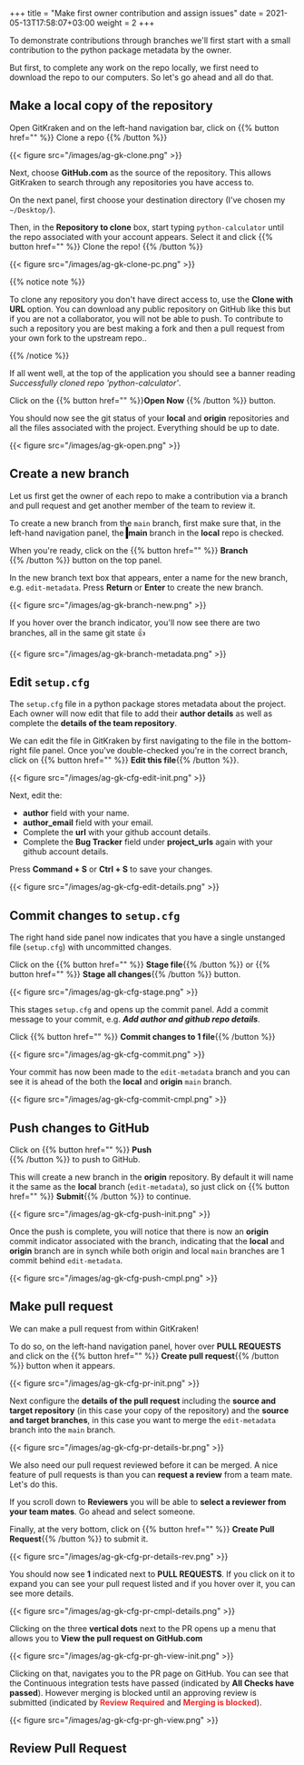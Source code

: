 +++
title = "Make first owner contribution and assign issues"
date =  2021-05-13T17:58:07+03:00
weight = 2
+++

To demonstrate contributions through branches we'll first start with a small contribution to the python package metadata by the <i class="fas fa-user-circle"></i> owner. 

But first, to complete any work on the repo locally, we first need to download the repo to our computers. So let's go ahead and all do that.

## <i class="fas fa-user-circle"></i> <i class="fas fa-users"></i> Make a local copy of the repository

Open GitKraken and on the left-hand navigation bar, click on {{% button href="" %}} <i class="fas fa-cloud-download-alt"></i> Clone a repo {{% /button %}}

{{< figure src="/images/ag-gk-clone.png" >}}

Next, choose **GitHub.com** as the source of the repository. This allows GitKraken to search through any repositories you have access to.

 On the next panel, first choose your destination directory (I've chosen my `~/Desktop/`). 

Then, in the **Repository to clone** box, start typing `python-calculator` until the repo associated with  your account appears. Select it and click {{% button href="" %}} Clone the repo! {{% /button %}} 

{{< figure src="/images/ag-gk-clone-pc.png" >}}

{{% notice note %}}

To clone any repository you don't have direct access to, use the **Clone with URL** option. You can download any public repository on GitHub like this but if you are not a collaborator, you will not be able to push. To contribute to such a repository you are best making a fork and then a pull request from your own fork to the upstream repo..

{{% /notice %}}

If all went well, at the top of the application you should see a banner reading _Successfully cloned repo 'python-calculator'_.

Click on the {{% button href="" %}}**Open Now** {{% /button %}} button.

You should now see the git status of your **<i class="fas fa-laptop"></i> local** and **<i class="fas fa-cloud"></i> origin** repositories and all the files associated with the project. Everything should be up to date.


{{< figure src="/images/ag-gk-open.png" >}}


## <i class="fas fa-user-circle"></i> Create a new branch

Let us first get the <i class="fas fa-user-circle"></i> owner of each repo to make a contribution via a branch and pull request and get another member of the team to review it.

To create a new branch from the `main` branch, first make sure that, in the left-hand navigation panel, the **<i class="fas fa-check-square" style="color:#7CFF7E; background-color:black; padding:2px"></i> <i class="fas fa-code-branch"></i> main** branch in the **<i class="fas fa-laptop"></i> local** repo is checked.

When you're ready, click on the {{% button href="" %}} **Branch** <br> **<i class="fas fa-code-branch"></i>**{{% /button %}} button on the top panel. 

In the new branch text box that appears, enter a name for the new branch, e.g. `edit-metadata`. Press **Return** or **Enter** to create the new branch.

{{< figure src="/images/ag-gk-branch-new.png" >}}

If you hover over the branch indicator, you'll now see there are two branches, all in the same git state 👍

{{< figure src="/images/ag-gk-branch-metadata.png" >}}

## <i class="fas fa-user-circle"></i> Edit `setup.cfg`

The `setup.cfg` file in a python package stores metadata about the project. Each owner will now edit that file to add their **author details** as well as complete the **details of the team repository**.

We can edit the file in GitKraken by first navigating to the file in the bottom-right file panel. Once you've double-checked you're in the correct branch, click on {{% button href="" %}} **<i class="fas fa-pencil-alt"></i> Edit this file**{{% /button %}}.

{{< figure src="/images/ag-gk-cfg-edit-init.png" >}}

Next, edit the:

- <i class="fas fa-check-square" ></i> **author** field with your name.
- <i class="fas fa-check-square" ></i> **author_email** field with your email.
- <i class="fas fa-check-square" ></i> Complete the **url** with your github account details.
- <i class="fas fa-check-square" ></i> Complete the **Bug Tracker** field under **project_urls** again with your github account details.

Press **Command + S** or **Ctrl + S** to save your changes.

{{< figure src="/images/ag-gk-cfg-edit-details.png" >}}
## <i class="fas fa-user-circle"></i> Commit changes to `setup.cfg`

The right hand side panel now indicates that you have a single unstanged file (`setup.cfg`) with uncommitted changes.  

Click on the {{% button href="" %}} **Stage file**{{% /button %}} or {{% button href="" %}} **Stage all changes**{{% /button %}} button.

{{< figure src="/images/ag-gk-cfg-stage.png" >}}

This stages `setup.cfg` and opens up the commit panel. Add a commit message to your commit, e.g. ***Add author and github repo details***.

Click {{% button href="" %}} **Commit changes to 1 file**{{% /button %}}

{{< figure src="/images/ag-gk-cfg-commit.png" >}}

Your commit has now been made to the `edit-metadata` branch and you can see it is ahead of the both the **<i class="fas fa-laptop"></i> local** and **<i class="fas fa-cloud"></i> origin** `main` branch.

{{< figure src="/images/ag-gk-cfg-commit-cmpl.png" >}}

## <i class="fas fa-user-circle"></i> Push changes to GitHub

Click on {{% button href="" %}} **Push** <br> **<i class="fas fa-upload"></i>**{{% /button %}} to push to GitHub.

This will create a new branch in the **<i class="fas fa-cloud"></i> origin** repository. By default it will name it the same as the **<i class="fas fa-laptop"></i> local** branch (`edit-metadata`), so just click on {{% button href="" %}} **Submit**{{% /button %}} to continue.

{{< figure src="/images/ag-gk-cfg-push-init.png" >}}

Once the push is complete, you will notice that there is now an **<i class="fas fa-cloud"></i> origin** commit indicator associated with the branch, indicating that the **<i class="fas fa-laptop"></i> local** and  **<i class="fas fa-cloud"></i> origin** branch are in synch while both <i class="fas fa-cloud"></i> origin and <i class="fas fa-laptop"></i> local `main` branches are 1 commit behind `edit-metadata`.

{{< figure src="/images/ag-gk-cfg-push-cmpl.png" >}}

## <i class="fas fa-user-circle"></i> Make pull request

We can make a pull request from within GitKraken!

To do so, on the left-hand navigation panel, hover over **PULL REQUESTS** and click on the {{% button href="" %}} **<i class="fas fa-plus-square" style="color:#7CFF7E"></i> Create pull request**{{% /button %}} button when it appears.

{{< figure src="/images/ag-gk-cfg-pr-init.png" >}}

Next configure the **details of the pull request** including the **source and target repository** (in this case your copy of the repository) and the **source and target branches**, in this case you want to merge the `edit-metadata` branch into the `main` branch.

{{< figure src="/images/ag-gk-cfg-pr-details-br.png" >}}

We also need our pull request reviewed before it can be merged. A nice feature of pull requests is than you can **request a review** from a team mate. Let's do this. 

If you scroll down to **Reviewers** you will be able to **select a reviewer from your team mates**. Go ahead and select someone. 

Finally, at the very bottom, click on {{% button href="" %}} **Create Pull Request**{{% /button %}} to submit it.

{{< figure src="/images/ag-gk-cfg-pr-details-rev.png" >}}

You should now see **1** indicated next  to **PULL REQUESTS**. If you click on it to expand you can see your pull request listed and if you hover over it, you can see 
more details.

{{< figure src="/images/ag-gk-cfg-pr-cmpl-details.png" >}}

Clicking on the three **<i class="fas fa-ellipsis-v"></i> vertical dots** next to the PR opens up a menu that allows you to **View the pull request on GitHub.com**

{{< figure src="/images/ag-gk-cfg-pr-gh-view-init.png" >}}

Clicking on that, navigates you to the PR page on GitHub. You can see that the Continuous integration tests have passed (indicated by <i class="fas fa-check-circle"  style="color:#2AA745"></i> **All Checks have passed**). However merging is blocked until an approving review is submitted (indicated by <i class="fas fa-times-circle" style="color:#ed2a2a"></i> <span style="color:#ed2a2a">**Review Required**</span> and <i class="fas fa-times-circle" style="color:#ed2a2a"></i> **<span style="color:#ed2a2a">Merging is blocked**)</span>.

{{< figure src="/images/ag-gk-cfg-pr-gh-view.png" >}}

## <i class="fas fa-users"></i> Review Pull Request
